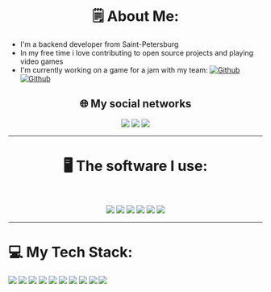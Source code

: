 <h1 align="center"> 🗒️ About Me: </h1>

- I'm a backend developer from Saint-Petersburg
- In my free time i love contributing to open source projects and playing video games
- I'm currently working on a game for a jam with my team: [![Github](https://img.shields.io/badge/TurboFrogg-e6002e?style=plastic)](https://github.com/TurboFrogg) [![Github](https://img.shields.io/badge/CadentLand4120-f04f72?style=plastic)](https://github.com/CadentLand4120)

<h2 align="center"> 🌐 My social networks </h2>

<p align="center">
<a href=https://t.me/MrRyzen><img src="https://img.shields.io/badge/telegram-26A5E4?style=for-the-badge&logo=telegram&logoColor=white"/></a>
<a href=https://steamcommunity.com/id/-Mr-EvgOr-><img src="https://img.shields.io/badge/steam-000000?style=for-the-badge&logo=steam&logoColor=white"/></a>
<a href=https://vk.com/mr_ryzen><img src="https://img.shields.io/badge/vk-0077FF?style=for-the-badge&logo=vk&logoColor=white"/></a>
</p>
  
---

<h1 align="center"> 🖥️ The software I use:</h1>
<br/>

<p align="center">
<img src="https://img.shields.io/badge/windows_11-4285F4?style=for-the-badge&logo=reasonstudios&logoColor=white"/>
<img src="https://img.shields.io/badge/VS_Code-0075eb?style=for-the-badge&logo=codecrafters&logoColor=white"/>
<img src="https://img.shields.io/badge/VS_Community-b84dff?style=for-the-badge&logo=codecrafters&logoColor=white"/>
<img src="https://img.shields.io/badge/unreal_engine-1c224f?style=for-the-badge&logo=unrealengine&logoColor=White"/>
<img src="https://img.shields.io/badge/obsidian-7C3AED?style=for-the-badge&logo=obsidian&logoColor=White"/>
<img src="https://img.shields.io/badge/blender-E87D0D?style=for-the-badge&logo=blender&logoColor=White"/>
</p>

---

<h1>💻 My Tech Stack: </h1>
<img src="https://img.shields.io/badge/c++-F34B7D?style=for-the-badge&logo=c%2B%2B&logoColor=white"/>
<img src="https://img.shields.io/badge/c-555555?style=for-the-badge&logo=c&logoColor=white"/>
<img src="https://img.shields.io/badge/python-3572A5?style=for-the-badge&logo=python&logoColor=ffdd54"/>
<img src="https://img.shields.io/badge/cython-FEDF5B?style=for-the-badge"/>
<img src="https://img.shields.io/badge/UE_blueprints-4755bf?style=for-the-badge"/>
<img src="https://img.shields.io/badge/unreal_engine-1c224f?style=for-the-badge&logo=unrealengine&logoColor=White"/>
<img src="https://img.shields.io/badge/blender-E87D0D?style=for-the-badge&logo=blender&logoColor=White"/>
<img src="https://img.shields.io/badge/git-F05032?style=for-the-badge&logo=git&logoColor=white"/>
<img src="https://img.shields.io/badge/gitlfs-F64935?style=for-the-badge&logo=gitlfs&logoColor=white"/>
<img src="https://img.shields.io/badge/github-181717?style=for-the-badge&logo=github&logoColor=white"/>
